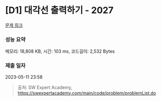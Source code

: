 # [D1] 대각선 출력하기 - 2027 

[문제 링크](https://swexpertacademy.com/main/code/problem/problemDetail.do?contestProbId=AV5QFuZ6As0DFAUq) 

### 성능 요약

메모리: 18,808 KB, 시간: 103 ms, 코드길이: 2,532 Bytes

### 제출 일자

2023-05-11 23:58



> 출처: SW Expert Academy, https://swexpertacademy.com/main/code/problem/problemList.do
